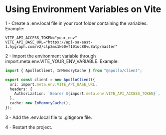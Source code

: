 # Using Environment Variables on Vite

1 - Create a .env.local file in your root folder containing the variables. Example:

```
VITE_API_ACCESS_TOKEN="your_env"
VITE_API_BASE_URL="https://api-sa-east-1.hygraph.com/v2/clp2mx1k60vf101uc88vu8atp/master"
```

2 - Import the environment variable through import.meta.env.VITE_YOUR_ENV_VARIABLE. Example:

```typescript
import { ApolloClient, InMemoryCache } from "@apollo/client";

export const client = new ApolloClient({
  uri: import.meta.env.VITE_API_BASE_URL,
  headers: {
    Authorization: `Bearer ${import.meta.env.VITE_API_ACCESS_TOKEN}`,
  },
  cache: new InMemoryCache(),
});

```


3 - Add the .env.local file to .gitignore file.

4 - Restart the project.